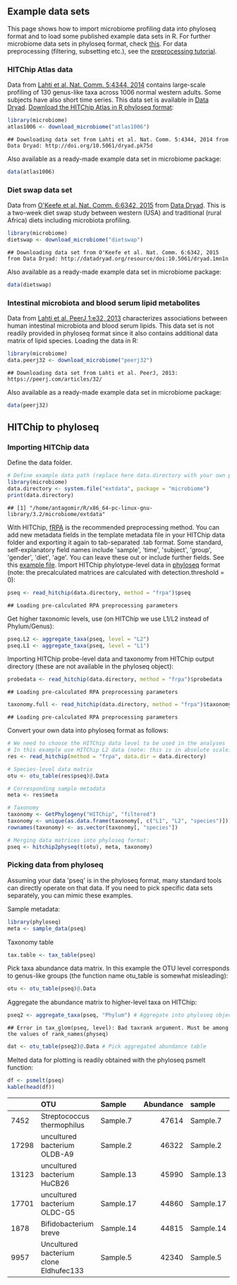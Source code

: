 ## Example data sets

This page shows how to import microbiome profiling data into phyloseq format and to load some published example data sets in R. For further microbiome data sets in phyloseq format, check [this](http://joey711.github.io/phyloseq/download-microbio.me.html). For data preprocessing (filtering, subsetting etc.), see the [preprocessing tutorial](Preprocessing.md).


### HITChip Atlas data 

Data from [Lahti et al. Nat. Comm. 5:4344, 2014](http://www.nature.com/ncomms/2014/140708/ncomms5344/full/ncomms5344.html) contains large-scale profiling of 130 genus-like taxa across 1006 normal western adults. Some subjects have also short time series. This data set is available in [Data Dryad](http://doi.org/10.5061/dryad.pk75d). [Download the HITChip Atlas in R phyloseq format](Atlas.md):


```r
library(microbiome)
atlas1006 <- download_microbiome("atlas1006")
```

```
## Downloading data set from Lahti et al. Nat. Comm. 5:4344, 2014 from Data Dryad: http://doi.org/10.5061/dryad.pk75d
```

Also available as a ready-made example data set in microbiome package:


```r
data(atlas1006)
```

### Diet swap data set

Data from [O'Keefe et al. Nat. Comm. 6:6342, 2015](http://dx.doi.org/10.1038/ncomms7342) from [Data Dryad](http://dx.doi.org/10.5061/dryad.1mn1n). This is a two-week diet swap study between western (USA) and traditional (rural Africa) diets including microbiota profiling.


```r
library(microbiome)
dietswap <- download_microbiome("dietswap")
```

```
## Downloading data set from O'Keefe et al. Nat. Comm. 6:6342, 2015 from Data Dryad: http://datadryad.org/resource/doi:10.5061/dryad.1mn1n
```

Also available as a ready-made example data set in microbiome package:


```r
data(dietswap)
```

### Intestinal microbiota and blood serum lipid metabolites

Data from [Lahti et al. PeerJ 1:e32, 2013](https://peerj.com/articles/32/) characterizes associations between human intestinal microbiota and blood serum lipids. This data set is not readily provided in phyloseq format since it also contains additional data matrix of lipid species. Loading the data in R:


```r
library(microbiome)
data.peerj32 <- download_microbiome("peerj32")
```

```
## Downloading data set from Lahti et al. PeerJ, 2013: https://peerj.com/articles/32/
```


Also available as a ready-made example data set in microbiome package:


```r
data(peerj32)
```


## HITChip to phyloseq 

### Importing HITChip data

Define the data folder. 


```r
# Define example data path (replace here data.directory with your own path)
library(microbiome)
data.directory <- system.file("extdata", package = "microbiome")
print(data.directory)
```

```
## [1] "/home/antagomir/R/x86_64-pc-linux-gnu-library/3.2/microbiome/extdata"
```

With HITChip,
[fRPA](http://www.computer.org/csdl/trans/tb/2011/01/ttb2011010217-abs.html)
is the recommended preprocessing method. You can add new metadata
fields in the template metadata file in your HITChip data folder and
exporting it again to tab-separated .tab format. Some standard,
self-explanatory field names include 'sample', 'time', 'subject',
'group', 'gender', 'diet', 'age'. You can leave these out or include
further fields. See this [example
file](https://raw.github.com/microbiome/microbiome/master/inst/extdata/meta.tab).
Import HITChip phylotype-level data in
[phyloseq](https://github.com/joey711/phyloseq) format (note: the
precalculated matrices are calculated with detection.threshold = 0):


```r
pseq <- read_hitchip(data.directory, method = "frpa")$pseq
```

```
## Loading pre-calculated RPA preprocessing parameters
```

Get higher taxonomic levels, use (on HITChip we use L1/L2 instead of Phylum/Genus):


```r
pseq.L2 <- aggregate_taxa(pseq, level = "L2")
pseq.L1 <- aggregate_taxa(pseq, level = "L1")
```

Importing HITChip probe-level data and taxonomy from HITChip
output directory (these are not available in the phyloseq object):


```r
probedata <- read_hitchip(data.directory, method = "frpa")$probedata
```

```
## Loading pre-calculated RPA preprocessing parameters
```

```r
taxonomy.full <- read_hitchip(data.directory, method = "frpa")$taxonomy.full
```

```
## Loading pre-calculated RPA preprocessing parameters
```

Convert your own data into phyloseq format as follows:


```r
# We need to choose the HITChip data level to be used in the analyses
# In this example use HITChip L2 data (note: this is in absolute scale)
res <- read_hitchip(method = "frpa", data.dir = data.directory)

# Species-level data matrix
otu <- otu_table(res$pseq)@.Data 

# Corresponding sample metadata
meta <- res$meta

# Taxonomy
taxonomy <- GetPhylogeny("HITChip", "filtered")
taxonomy <- unique(as.data.frame(taxonomy[, c("L1", "L2", "species")]))
rownames(taxonomy) <- as.vector(taxonomy[, "species"])

# Merging data matrices into phyloseq format:
pseq <- hitchip2physeq(t(otu), meta, taxonomy)
```


### Picking data from phyloseq  

Assuming your data 'pseq' is in the phyloseq format, many standard tools can directly operate on that data. If you need to pick specific data sets separately, you can mimic these examples.


Sample metadata:


```r
library(phyloseq)
meta <- sample_data(pseq)
```

Taxonomy table


```r
tax.table <- tax_table(pseq)
```

Pick taxa abundance data matrix. In this example the OTU level corresponds to genus-like groups (the function name otu_table is somewhat misleading):


```r
otu <- otu_table(pseq)@.Data
```

Aggregate the abundance matrix to higher-level taxa on HITChip:


```r
pseq2 <- aggregate_taxa(pseq, "Phylum") # Aggregate into phyloseq object
```

```
## Error in tax_glom(pseq, level): Bad taxrank argument. Must be among the values of rank_names(physeq)
```

```r
dat <- otu_table(pseq2)@.Data # Pick aggregated abundance table
```

Melted data for plotting is readily obtained with the phyloseq psmelt function:


```r
df <- psmelt(pseq)
kable(head(df))
```



|      |OTU                                    |Sample    | Abundance|sample    | time|      age|      bmi|subject     |group   |gender |diet      |L1                       |L2                            |species                                |
|:-----|:--------------------------------------|:---------|---------:|:---------|----:|--------:|--------:|:-----------|:-------|:------|:---------|:------------------------|:-----------------------------|:--------------------------------------|
|7452  |Streptococcus thermophilus             |Sample.7  |     47614|Sample.7  |    3| 88.21016| 37.25772|subjectID-3 |group-3 |male   |Beverages |Bacilli                  |Streptococcus bovis et rel.   |Streptococcus thermophilus             |
|17298 |uncultured bacterium OLDB-A9           |Sample.2  |     46322|Sample.2  |    2| 94.62583| 23.11057|subjectID-2 |group-1 |male   |Beverages |Uncultured Clostridiales |Uncultured Clostridiales I    |uncultured bacterium OLDB-A9           |
|13123 |uncultured bacterium HuCB26            |Sample.13 |     45990|Sample.13 |    1| 15.55381| 24.40662|subjectID-1 |group-4 |male   |Carrots   |Clostridium cluster XIVa |Eubacterium hallii et rel.    |uncultured bacterium HuCB26            |
|17701 |uncultured bacterium OLDC-G5           |Sample.17 |     44860|Sample.17 |    1| 23.00535| 33.70202|subjectID-1 |group-4 |male   |Apricots  |Clostridium cluster IV   |Clostridium cellulosi et rel. |uncultured bacterium OLDC-G5           |
|1878  |Bifidobacterium breve                  |Sample.14 |     44815|Sample.14 |    2| 73.46622| 38.54790|subjectID-2 |group-1 |female |Beverages |Actinobacteria           |Bifidobacterium               |Bifidobacterium breve                  |
|9957  |Uncultured bacterium clone Eldhufec133 |Sample.5  |     42340|Sample.5  |    1| 23.24289| 28.46594|subjectID-1 |group-2 |female |Apricots  |Clostridium cluster XIVa |Ruminococcus obeum et rel.    |Uncultured bacterium clone Eldhufec133 |
